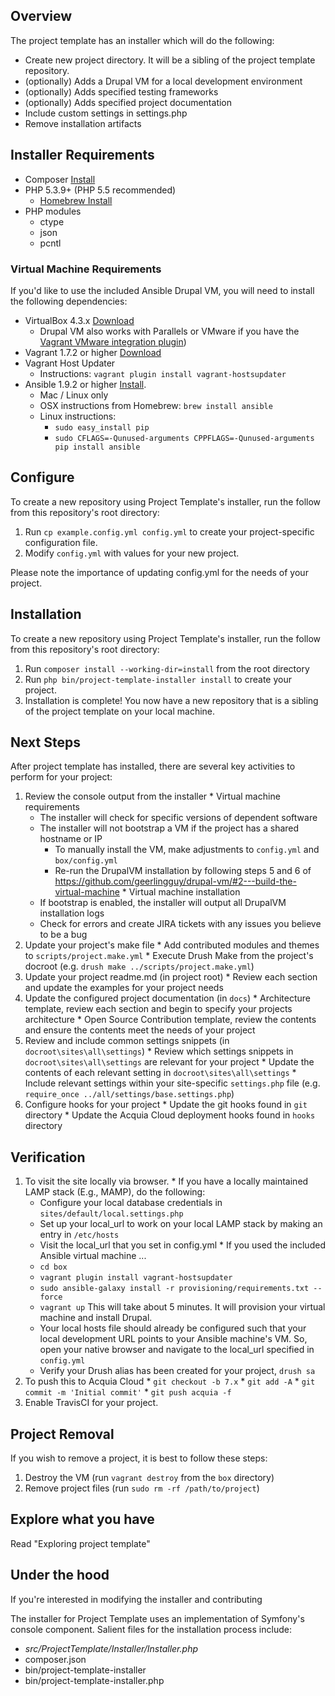 ## Overview

The project template has an installer which will do the following:

* Create new project directory. It will be a sibling of the project template repository.
* (optionally) Adds a Drupal VM for a local development environment
* (optionally) Adds specified testing frameworks
* (optionally) Adds specified project documentation
* Include custom settings in settings.php
* Remove installation artifacts

## Installer Requirements

* Composer [Install](https://getcomposer.org/doc/00-intro.md#globally)
* PHP 5.3.9+ (PHP 5.5 recommended)
  * [Homebrew Install](https://lastzero.net/2013/08/howto-install-php-5-5-and-phpunit-on-os-x-via-homebrew/)
* PHP modules
  * ctype
  * json
  * pcntl

### Virtual Machine Requirements

If you'd like to use the included Ansible Drupal VM, you will need to install
the following dependencies:

* VirtualBox 4.3.x [Download](https://www.virtualbox.org/wiki/Downloads) 
  * Drupal VM also works with Parallels or VMware if you have the [Vagrant VMware integration plugin](http://www.vagrantup.com/vmware))
* Vagrant 1.7.2 or higher [Download](http://www.vagrantup.com/downloads.html)
* Vagrant Host Updater
  * Instructions: `vagrant plugin install vagrant-hostsupdater`
* Ansible 1.9.2 or higher [Install](http://docs.ansible.com/intro_installation.html). 
  * Mac / Linux only
  * OSX instructions from Homebrew: `brew install ansible`
  * Linux instructions:
    * `sudo easy_install pip`
    * `sudo CFLAGS=-Qunused-arguments CPPFLAGS=-Qunused-arguments pip install ansible`

## Configure

To create a new repository using Project Template's installer, run the 
follow from this repository's root directory:

  1. Run `cp example.config.yml config.yml` to create your project-specific configuration file.
  1. Modify `config.yml` with values for your new project.
  
Please note the importance of updating config.yml for the needs of your project.
     
## Installation

To create a new repository using Project Template's installer, run the 
follow from this repository's root directory:

  1. Run `composer install --working-dir=install` from the root directory
  1. Run `php bin/project-template-installer install` to create your project.
  1. Installation is complete! You now have a new repository that is a sibling
     of the project template on your local machine.
     
## Next Steps

After project template has installed, there are several key activities to perform for your project:

  1. Review the console output from the installer
    * Virtual machine requirements
       * The installer will check for specific versions of dependent software
       * The installer will not bootstrap a VM if the project has a shared hostname or IP
         * To manually install the VM, make adjustments to `config.yml` and `box/config.yml`
         * Re-run the DrupalVM installation by following steps 5 and 6 of https://github.com/geerlingguy/drupal-vm/#2---build-the-virtual-machine
    * Virtual machine installation
       * If bootstrap is enabled, the installer will output all DrupalVM installation logs
       * Check for errors and create JIRA tickets with any issues you believe to be a bug
  1. Update your project's make file
    * Add contributed modules and themes to `scripts/project.make.yml`
    * Execute Drush Make from the project's docroot (e.g. `drush make ../scripts/project.make.yml`) 
  1. Update your project readme.md (in project root)
    * Review each section and update the examples for your project needs
  1. Update the configured project documentation (in `docs`)
    * Architecture template, review each section and begin to specify your projects architecture
    * Open Source Contribution template, review the contents and ensure the contents meet the needs of your project
  1. Review and include common settings snippets (in `docroot\sites\all\settings`)
    * Review which settings snippets in `docroot\sites\all\settings` are relevant for your project
    * Update the contents of each relevant setting in `docroot\sites\all\settings`
    * Include relevant settings within your site-specific `settings.php` file (e.g. `require_once ../all/settings/base.settings.php`)  
  1. Configure hooks for your project
    * Update the git hooks found in `git` directory
    * Update the Acquia Cloud deployment hooks found in `hooks` directory

## Verification
  1. To visit the site locally via browser.
    * If you have a locally maintained LAMP stack (E.g., MAMP), do the following:
      * Configure your local database credentials in `sites/default/local.settings.php`
      * Set up your local_url to work on your local LAMP stack by making an entry in `/etc/hosts`
      * Visit the local_url that you set in config.yml
    * If you used the included Ansible virtual machine ...
      * `cd box`
      * `vagrant plugin install vagrant-hostsupdater`
      * `sudo ansible-galaxy install -r provisioning/requirements.txt --force`
      * `vagrant up` This will take about 5 minutes. It will provision your
         virtual machine and install Drupal.
      * Your local hosts file should already be configured such that your
        local development URL points to your Ansible machine's VM. So, open
        your native browser and navigate to the local_url specified in
        `config.yml`
      * Verify your Drush alias has been created for your project, `drush sa`
  1. To push this to Acquia Cloud
    * `git checkout -b 7.x`
    * `git add -A`
    * `git commit -m 'Initial commit'`
    * `git push acquia -f`
  1. Enable TravisCI for your project.
  
  
## Project Removal

If you wish to remove a project, it is best to follow these steps:

  1. Destroy the VM (run `vagrant destroy` from the `box` directory)
  1. Remove project files (run `sudo rm -rf /path/to/project`)
  

## Explore what you have

Read "Exploring project template"

## Under the hood

If you're interested in modifying the installer and contributing 

The installer for Project Template uses an implementation of Symfony's console
component. Salient files for the installation process include:

* _src/ProjectTemplate/Installer/Installer.php_
* composer.json
* bin/project-template-installer
* bin/project-template-installer.php
